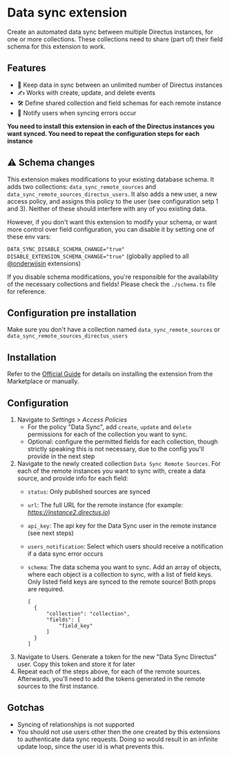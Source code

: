 # Data sync extension
Create an automated data sync between multiple Directus instances, for one or more collections. These collections need to share (part of) their field schema for this extension to work.

## Features
- 🔄 Keep data in sync between an unlimited number of Directus instances
- ✍️ Works with create, update, and delete events
- 🛠 Define shared collection and field schemas for each remote instance
- 🚨 Notify users when syncing errors occur

**You need to install this extension in each of the Directus instances you want synced. You need to repeat the configuration steps for each instance**

## ⚠️ Schema changes
This extension makes modifications to your existing database schema. It adds two collections: `data_sync_remote_sources` and `data_sync_remote_sources_directus_users`. It also adds a new user, a new access policy, and assigns this policy to the user (see configuration setp 1 and 3). Neither of these should interfere with any of you existing data.

However, if you don't want this extension to modify your schema, or want more control over field configuration, you can disable it by setting one of these env vars:

`DATA_SYNC_DISABLE_SCHEMA_CHANGE="true"`   
`DISABLE_EXTENSION_SCHEMA_CHANGE="true"` (globally applied to all [@onderwijsin](https://github.com/onderwijsin/directus-extensions/tree/feat/cache-flush) extensions)   
   
If you disable schema modifications, you're responsible for the availability of the necessary collections and fields! Please check the `./schema.ts` file for reference.

## Configuration pre installation
Make sure you don't have a collection named `data_sync_remote_sources` or `data_sync_remote_sources_directus_users`

## Installation
Refer to the [Official Guide](https://docs.directus.io/extensions/installing-extensions.html) for details on installing the extension from the Marketplace or manually.

## Configuration
1. Navigate to _Settings > Access Policies_
   - For the policy "Data Sync", add `create`, `update` and `delete` permissions for each of the collection you want to sync.
   - Optional: configure the permitted fields for each collection, though strictly speaking this is not necessary, due to the config you'll provide in the next step
2. Navigate to the newly created collection `Data Sync Remote Sources`. For each of the remote instances you want to sync with, create a data source, and provide info for each field:
      - `status`: Only published sources are synced
      - `url`: The full URL for the remote instance (for example: _https://instance2.directus.io_)
      - `api_key`: The api key for the Data Sync user in the remote instance (see next steps)
      - `users_notification`: Select which users should receive a notification if a data sync error occurs
      - `schema`: The data schema you want to sync. Add an array of objects, where each object is a collection to sync, with a list of field keys. Only listed field keys are synced to the remote source! Both props are required.
          
        ```
        [
          {
              "collection": "collection",
              "fields": [
                  "field_key"
              ]
          }
        ]
        ```
3. Navigate to Users. Generate a token for the new "Data Sync Directus" user. Copy this token and store it for later
4. Repeat each of the steps above, for each of the remote sources. Afterwards, you'll need to add the tokens generated in the remote sources to the first instance.

## Gotchas
- Syncing of relationships is not supported
- You should not use users other then the one created by this extensions to authenticate data sync requests. Doing so would result in an infinite update loop, since the user id is what prevents this.
